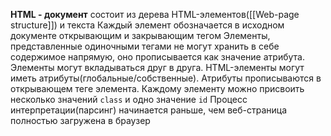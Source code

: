 **HTML - документ** состоит из дерева HTML-элементов([[Web-page structure]]) и текста
Каждый элемент обозначается в исходном документе открывающим и закрывающим тегом 
Элементы, представленные одиночными тегами не могут хранить в себе содержимое напрямую, оно прописывается как значение атрибута.
Элементы могут вкладываться друг в друга.
HTML-элементы могут иметь атрибуты(глобальные/собственные). Атрибуты прописываются в открывающем теге элемента.
Каждому элементу можно присвоить несколько значений `class` и одно значение `id`
Процесс интерпретации(парсинг) начинается раньше, чем веб-страница полностью загружена в браузер
